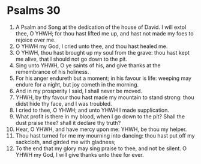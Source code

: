﻿# Psalms 30
1. A Psalm and Song at the dedication of the house of David. I will extol thee, O YHWH; for thou hast lifted me up, and hast not made my foes to rejoice over me. 
2. O YHWH my God, I cried unto thee, and thou hast healed me. 
3. O YHWH, thou hast brought up my soul from the grave: thou hast kept me alive, that I should not go down to the pit. 
4. Sing unto YHWH, O ye saints of his, and give thanks at the remembrance of his holiness. 
5. For his anger endureth but a moment; in his favour is life: weeping may endure for a night, but joy cometh in the morning. 
6. And in my prosperity I said, I shall never be moved. 
7. YHWH, by thy favour thou hast made my mountain to stand strong: thou didst hide thy face, and I was troubled. 
8. I cried to thee, O YHWH; and unto YHWH I made supplication. 
9. What profit is there in my blood, when I go down to the pit? Shall the dust praise thee? shall it declare thy truth? 
10. Hear, O YHWH, and have mercy upon me: YHWH, be thou my helper. 
11. Thou hast turned for me my mourning into dancing: thou hast put off my sackcloth, and girded me with gladness; 
12. To the end that my glory may sing praise to thee, and not be silent. O YHWH my God, I will give thanks unto thee for ever. 
